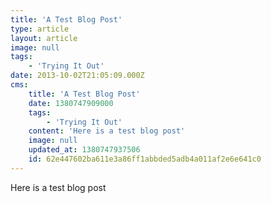 ```yaml
---
title: 'A Test Blog Post'
type: article
layout: article
image: null
tags:
    - 'Trying It Out'
date: 2013-10-02T21:05:09.000Z
cms:
    title: 'A Test Blog Post'
    date: 1380747909000
    tags:
        - 'Trying It Out'
    content: 'Here is a test blog post'
    image: null
    updated_at: 1380747937506
    id: 62e447602ba611e3a86ff1abbded5adb4a011af2e6e641c0
---
```

Here is a test blog post